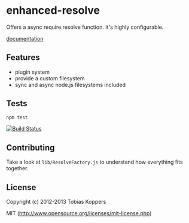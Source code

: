 # enhanced-resolve

Offers a async require.resolve function. It's highly configurable.

[documentation](https://github.com/webpack/docs/wiki)


## Features

* plugin system
* provide a custom filesystem
* sync and async node.js filesystems included


## Tests

``` javascript
npm test
```

[![Build Status](https://secure.travis-ci.org/webpack/enhanced-resolve.png?branch=master)](http://travis-ci.org/webpack/enhanced-resolve)


## Contributing

Take a look at `lib/ResolveFactory.js` to understand how everything fits together.



## License

Copyright (c) 2012-2013 Tobias Koppers

MIT (http://www.opensource.org/licenses/mit-license.php)